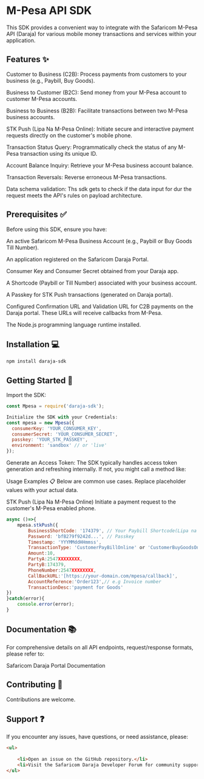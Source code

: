 # M-Pesa API SDK
This SDK provides a convenient way to integrate with the Safaricom M-Pesa API (Daraja) for various mobile money transactions and services within your application.

## Features ✨
Customer to Business (C2B): Process payments from customers to your business (e.g., Paybill, Buy Goods).

Business to Customer (B2C): Send money from your M-Pesa account to customer M-Pesa accounts.

Business to Business (B2B): Facilitate transactions between two M-Pesa business accounts.

STK Push (Lipa Na M-Pesa Online): Initiate secure and interactive payment requests directly on the customer's mobile phone.

Transaction Status Query: Programmatically check the status of any M-Pesa transaction using its unique ID.

Account Balance Inquiry: Retrieve your M-Pesa business account balance.

Transaction Reversals: Reverse erroneous M-Pesa transactions.

Data schema validation: Ths sdk gets to check if the data input for dur the request meets the API's rules on payload architecture. 

## Prerequisites ✅
Before using this SDK, ensure you have:

An active Safaricom M-Pesa Business Account (e.g., Paybill or Buy Goods Till Number).

An application registered on the Safaricom Daraja Portal.

Consumer Key and Consumer Secret obtained from your Daraja app.

A Shortcode (Paybill or Till Number) associated with your business account.

A Passkey for STK Push transactions (generated on Daraja portal).

Configured Confirmation URL and Validation URL for C2B payments on the Daraja portal. These URLs will receive callbacks from M-Pesa.

The Node.js programming language runtime installed.

## Installation 💻

```bash
npm install daraja-sdk
```
## Getting Started 🚀

Import the SDK:
```javascript
const Mpesa = require('daraja-sdk');
```
```javascript
Initialize the SDK with your Credentials:
const mpesa = new Mpesa({
  consumerKey: 'YOUR_CONSUMER_KEY',
  consumerSecret: 'YOUR_CONSUMER_SECRET',
  passkey: 'YOUR_STK_PASSKEY',
  environment: 'sandbox' // or 'live'
});
```
Generate an Access Token:
The SDK typically handles access token generation and refreshing internally. If not, you might call a method like:

Usage Examples 📋
Below are common use cases. Replace placeholder values with your actual data.

STK Push (Lipa Na M-Pesa Online)
Initiate a payment request to the customer's M-Pesa enabled phone.
```javascript
async ()=>{
    mpesa.stkPush({
        BusinessShortCode: '174379', // Your Paybill Shortcode(Lipa na M-Pesa Online Paybill)
        Password: 'bfB279f9242d...', // Passkey
        Timestamp: 'YYYMMddHHmmss',
        TransactionType: 'CustomerPayBillOnline' or 'CustomerBuyGoodsOnline',
        Amount:10,
        PartyA:2547XXXXXXXX,
        PartyB:174379,
        PhoneNumber:2547XXXXXXXX,
        CallBackURL:'[https://your-domain.com/mpesa/callback]',
        AccountReference:'Order123',// e.g Invoice number
        TransactionDesc:'payment for Goods'
})
}catch(error){
    console.error(error);
}
```
## Documentation 📚
For comprehensive details on all API endpoints, request/response formats, please refer to:

Safaricom Daraja Portal Documentation


## Contributing 🤝
Contributions are welcome.

## Support ❓
If you encounter any issues, have questions, or need assistance, please:
```html
<ul>
    
    <li>Open an issue on the GitHub repository.</li>
    <li>Visit the Safaricom Daraja Developer Forum for community support.</li>
</ul>
```